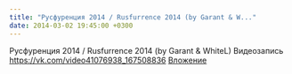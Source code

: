 ```yaml
---
title: "Русфуренция 2014 / Rusfurrence 2014 (by Garant & W..."
date: 2014-03-02 19:45:00 +0300
---
```


Русфуренция 2014 / Rusfurrence 2014 (by Garant & WhiteL)
Видеозапись
<a class="vk-attach" href="https://vk.com/video41076938_167508836">https://vk.com/video41076938_167508836</a>
<a class="vk-attach" href="https://vk.com/video41076938_167508836">Вложение</a>
